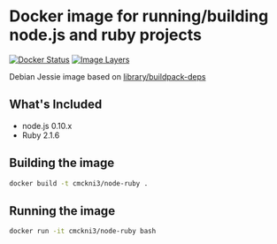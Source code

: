 # Docker image for running/building node.js and ruby projects

[![Docker Status](https://img.shields.io/badge/docker-ready-blue.svg)](https://registry.hub.docker.com/u/cmckni3/node-ruby)
[![Image Layers](https://badge.imagelayers.io/cmckni3/node-ruby.svg)](https://imagelayers.io/?images=cmckni3/node-ruby:latest 'Get your own badge on imagelayers.io')

Debian Jessie image based on [library/buildpack-deps](https://github.com/docker-library/buildpack-deps)

## What's Included

* node.js 0.10.x
* Ruby 2.1.6

## Building the image

```sh
docker build -t cmckni3/node-ruby .
```

## Running the image

```sh
docker run -it cmckni3/node-ruby bash
```
